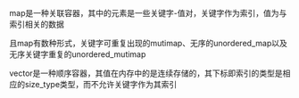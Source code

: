map是一种关联容器，其中的元素是一些关键字-值对，关键字作为索引，值为与索引相关的数据

且map有数种形式，关键字可重复出现的mutimap、无序的unordered_map以及无序关键字重复的unordered_mutimap

vector是一种顺序容器，其值在内存中的是连续存储的，其下标即索引的类型是相应的size_type类型，而不允许关键字作为其索引